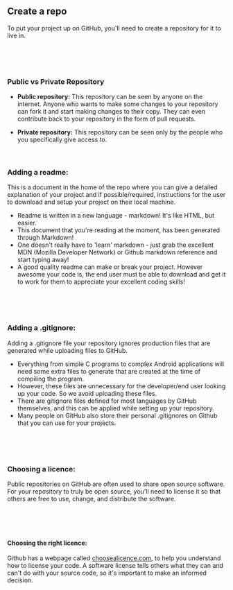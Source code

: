 ## Create a repo

To put your project up on GitHub, you'll need to create a repository for it to live in.

<br><br><br>

### Public vs Private Repository
- **Public repository:** This repository can be seen by anyone on the internet.
                     Anyone who wants to make some changes to your repository can fork 
                     it and start making changes to their copy. They can even contribute 
                     back to your repository in the form of pull requests.
 
- **Private repository:** This repository can be seen only by the people who 
                      you specifically give access to.
<br><br> <br>

### Adding a readme: 
This is a document in the home of the repo where you can give a detailed explanation of your project
and if possible/required, instructions for the user to download and setup your project on their local machine. 

- Readme is written in a new language - markdown! It's like HTML, but easier.
- This document that you're reading at the moment, has been generated through Markdown!
- One doesn't really have to 'learn' markdown - just grab the excellent MDN (Mozilla Developer Network) or Github markdown reference and start typing away!
- A good quality readme can make or break your project. However awesome your code is, the end user must be able to download and get it to work for them to appreciate your excellent coding skills! 

<br> <br> <br>
            
            
            
  

### Adding a .gitignore: 
Adding a .gitignore file your repository ignores production files that are generated while uploading files to GitHub. 
- Everything from simple C programs to complex Android applications will need some extra files to generate that are created at the time of compiling the program. 
- However, these files are unnecessary for the developer/end user looking up your code. So we avoid uploading these files. 
- There are gitignore files defined for most languages by GitHub themselves, and this can be applied while setting up your repository. 
- Many people on GitHub also store their personal .gitignores on Github that you can use for your projects. 
  
             
<br> <br> <br>
             

### Choosing a licence: 
Public repositories on GitHub are often used to share open source software. For your repository to truly be open source, you'll need to license it so that others are free to use, change, and distribute the software. 
  
<br><br><br>  
                 
                 
#### Choosing the right licence:
Github has a webpage called [choosealicence.com][1], to help you understand how to license your code. A software license tells others what they can and can't do with your source code, so it's important to make an informed decision.


[1]:https://choosealicense.com


